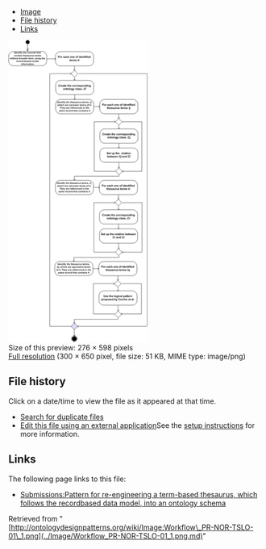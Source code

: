 * [Image](../Image/Workflow_PR-NOR-TSLO-01_1.png.md#file)
* [File history](../Image/Workflow_PR-NOR-TSLO-01_1.png.md#filehistory)
* [Links](../Image/Workflow_PR-NOR-TSLO-01_1.png.md#filelinks)

[![Image:Workflow PR-NOR-TSLO-01 1.png](../images/thumb/4/4c/Workflow_PR-NOR-TSLO-01_1.png/276px-Workflow_PR-NOR-TSLO-01_1.png)](../images/4/4c/Workflow_PR-NOR-TSLO-01_1.png)  
Size of this preview: 276 × 598 pixels  
[Full resolution](../images/4/4c/Workflow_PR-NOR-TSLO-01_1.png)‎ (300 × 650 pixel, file size: 51 KB, MIME type: image/png)

## File history

Click on a date/time to view the file as it appeared at that time.



  
* [Search for duplicate files](http://ontologydesignpatterns.org/wiki/Special:FileDuplicateSearch/Workflow_PR-NOR-TSLO-01_1.png "Special:FileDuplicateSearch/Workflow PR-NOR-TSLO-01 1.png")
* [Edit this file using an external application](http://ontologydesignpatterns.org/wiki/index.php?title=Image:Workflow_PR-NOR-TSLO-01_1.png&action=edit&externaledit=true&mode=file "Image:Workflow PR-NOR-TSLO-01 1.png")See the [setup instructions](http://www.mediawiki.org/wiki/Manual:External_editors "http://www.mediawiki.org/wiki/Manual:External_editors") for more information.

## Links



The following page links to this file:


* [Submissions:Pattern for re-engineering a term-based thesaurus, which follows the recordbased data model, into an ontology schema](../Submissions/Pattern_for_re-engineering_a_term-based_thesaurus,_which_follows_the_recordbased_data_model,_into_an_ontology_schema.md "Submissions:Pattern for re-engineering a term-based thesaurus, which follows the recordbased data model, into an ontology schema")


Retrieved from "[http://ontologydesignpatterns.org/wiki/Image:Workflow\_PR-NOR-TSLO-01\_1.png](../Image/Workflow_PR-NOR-TSLO-01_1.png.md)"